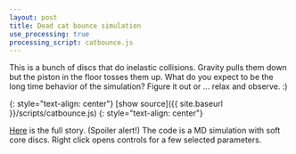 ```yaml
---
layout: post
title: Dead cat bounce simulation
use_processing: true
processing_script: catbounce.js
---
```


This is a bunch of discs that do inelastic collisions. Gravity pulls them down but the piston in the floor tosses them up. What do you expect to be the long time behavior of the simulation? Figure it out or ... relax and observe. :) 

<div id="sketch-holder">
</div>
{: style="text-align: center"}
[show source]({{ site.baseurl }}/scripts/catbounce.js)
{: style="text-align: center"}

[Here](http://www.youtube.com/watch?v=SRGf0Mq2Zwg) is the full story.  (Spoiler alert!) The code is a MD simulation with soft core discs. Right click opens controls for a few selected parameters.

